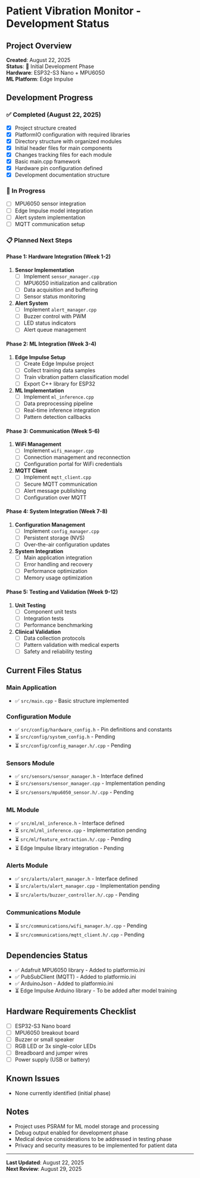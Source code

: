# Patient Vibration Monitor - Development Status

## Project Overview
**Created**: August 22, 2025  
**Status**: 🚧 Initial Development Phase  
**Hardware**: ESP32-S3 Nano + MPU6050  
**ML Platform**: Edge Impulse  

## Development Progress

### ✅ Completed (August 22, 2025)
- [x] Project structure created
- [x] PlatformIO configuration with required libraries
- [x] Directory structure with organized modules
- [x] Initial header files for main components
- [x] Changes tracking files for each module
- [x] Basic main.cpp framework
- [x] Hardware pin configuration defined
- [x] Development documentation structure

### 🚧 In Progress
- [ ] MPU6050 sensor integration
- [ ] Edge Impulse model integration
- [ ] Alert system implementation
- [ ] MQTT communication setup

### 📋 Planned Next Steps

#### Phase 1: Hardware Integration (Week 1-2)
1. **Sensor Implementation**
   - [ ] Implement `sensor_manager.cpp`
   - [ ] MPU6050 initialization and calibration
   - [ ] Data acquisition and buffering
   - [ ] Sensor status monitoring

2. **Alert System**
   - [ ] Implement `alert_manager.cpp`
   - [ ] Buzzer control with PWM
   - [ ] LED status indicators
   - [ ] Alert queue management

#### Phase 2: ML Integration (Week 3-4)
1. **Edge Impulse Setup**
   - [ ] Create Edge Impulse project
   - [ ] Collect training data samples
   - [ ] Train vibration pattern classification model
   - [ ] Export C++ library for ESP32

2. **ML Implementation**
   - [ ] Implement `ml_inference.cpp`
   - [ ] Data preprocessing pipeline
   - [ ] Real-time inference integration
   - [ ] Pattern detection callbacks

#### Phase 3: Communication (Week 5-6)
1. **WiFi Management**
   - [ ] Implement `wifi_manager.cpp`
   - [ ] Connection management and reconnection
   - [ ] Configuration portal for WiFi credentials

2. **MQTT Client**
   - [ ] Implement `mqtt_client.cpp`
   - [ ] Secure MQTT communication
   - [ ] Alert message publishing
   - [ ] Configuration over MQTT

#### Phase 4: System Integration (Week 7-8)
1. **Configuration Management**
   - [ ] Implement `config_manager.cpp`
   - [ ] Persistent storage (NVS)
   - [ ] Over-the-air configuration updates

2. **System Integration**
   - [ ] Main application integration
   - [ ] Error handling and recovery
   - [ ] Performance optimization
   - [ ] Memory usage optimization

#### Phase 5: Testing and Validation (Week 9-12)
1. **Unit Testing**
   - [ ] Component unit tests
   - [ ] Integration tests
   - [ ] Performance benchmarking

2. **Clinical Validation**
   - [ ] Data collection protocols
   - [ ] Pattern validation with medical experts
   - [ ] Safety and reliability testing

## Current Files Status

### Main Application
- ✅ `src/main.cpp` - Basic structure implemented

### Configuration Module
- ✅ `src/config/hardware_config.h` - Pin definitions and constants
- ⏳ `src/config/system_config.h` - Pending
- ⏳ `src/config/config_manager.h/.cpp` - Pending

### Sensors Module
- ✅ `src/sensors/sensor_manager.h` - Interface defined
- ⏳ `src/sensors/sensor_manager.cpp` - Implementation pending
- ⏳ `src/sensors/mpu6050_sensor.h/.cpp` - Pending

### ML Module
- ✅ `src/ml/ml_inference.h` - Interface defined
- ⏳ `src/ml/ml_inference.cpp` - Implementation pending
- ⏳ `src/ml/feature_extraction.h/.cpp` - Pending
- ⏳ Edge Impulse library integration - Pending

### Alerts Module
- ✅ `src/alerts/alert_manager.h` - Interface defined
- ⏳ `src/alerts/alert_manager.cpp` - Implementation pending
- ⏳ `src/alerts/buzzer_controller.h/.cpp` - Pending

### Communications Module
- ⏳ `src/communications/wifi_manager.h/.cpp` - Pending
- ⏳ `src/communications/mqtt_client.h/.cpp` - Pending

## Dependencies Status
- ✅ Adafruit MPU6050 library - Added to platformio.ini
- ✅ PubSubClient (MQTT) - Added to platformio.ini
- ✅ ArduinoJson - Added to platformio.ini
- ⏳ Edge Impulse Arduino library - To be added after model training

## Hardware Requirements Checklist
- [ ] ESP32-S3 Nano board
- [ ] MPU6050 breakout board
- [ ] Buzzer or small speaker
- [ ] RGB LED or 3x single-color LEDs
- [ ] Breadboard and jumper wires
- [ ] Power supply (USB or battery)

## Known Issues
- None currently identified (initial phase)

## Notes
- Project uses PSRAM for ML model storage and processing
- Debug output enabled for development phase
- Medical device considerations to be addressed in testing phase
- Privacy and security measures to be implemented for patient data

---
**Last Updated**: August 22, 2025  
**Next Review**: August 29, 2025
